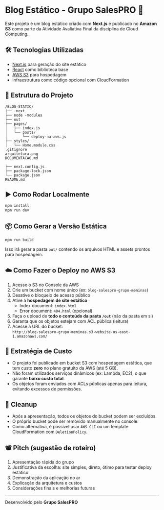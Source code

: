 # Blog Estático - Grupo SalesPRO 🚀

Este projeto é um blog estático criado com **Next.js** e publicado no **Amazon S3** como parte da Atividade Avaliativa Final da disciplina de Cloud Computing.

## 🛠️ Tecnologias Utilizadas
- [Next.js](https://nextjs.org/) para geração do site estático
- [React](https://reactjs.org/) como biblioteca base
- [AWS S3](https://aws.amazon.com/s3/) para hospedagem
- Infraestrutura como código opcional com CloudFormation

## 📁 Estrutura do Projeto

```
/BLOG-STATIC/ 
├── .next
├── node -modules
├── out
├── pages/
│   ├── index.js
│   └── posts/
│       └── deploy-na-aws.js
├── styles/  
│   └── Home.module.css
.gitignore
arquitetura.png
DOCUMENTACAO.md

├── next.config.js
├── package-lock.json 
└── package.json
README.md 
```

## ▶️ Como Rodar Localmente

```bash
npm install
npm run dev
```

## 📦 Como Gerar a Versão Estática

```bash
npm run build
```

Isso irá gerar a pasta `out/` contendo os arquivos HTML e assets prontos para hospedagem.

## ☁️ Como Fazer o Deploy no AWS S3

1. Acesse o S3 no Console da AWS
2. Crie um bucket com nome único (ex: `blog-salespro-grupo-meninas`)
3. Desative o bloqueio de acesso público
4. Ative a **hospedagem de site estático**
   - Index document: `index.html`
   - Error document: `404.html` (opcional)
5. Faça o upload de **todo o conteúdo da pasta `/out`** (não da pasta em si)
6. Garanta que os objetos estejam com ACL pública (leitura)
7. Acesse a URL do bucket:  
   `http://blog-salespro-grupo-meninas.s3-website-us-east-1.amazonaws.com/`

## 💸 Estratégia de Custo

- O projeto foi publicado em bucket S3 com hospedagem estática, que tem custo **zero** no plano gratuito da AWS (até 5 GB).
- Não foram utilizados serviços dinâmicos (ex: Lambda, EC2), o que garante **baixo custo total**.
- Os objetos foram enviados com ACLs públicas apenas para leitura, evitando excessos de permissões.

## 🧹 Cleanup

- Após a apresentação, todos os objetos do bucket podem ser excluídos.
- O próprio bucket pode ser removido manualmente no console.
- Como alternativa, é possível usar `AWS CLI` ou um template CloudFormation com `DeletionPolicy`.

## 📽️ Pitch (sugestão de roteiro)

1. Apresentação rápida do grupo
2. Justificativa da escolha: site simples, direto, ótimo para testar deploy estático
3. Demonstração da aplicação no ar
4. Explicação da arquitetura e custos
5. Considerações finais e melhorias futuras

---

Desenvolvido pelo **Grupo SalesPRO**
